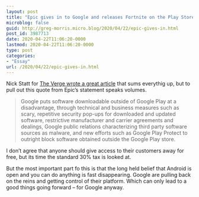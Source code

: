 ```yaml
---
layout: post
title: "Epic gives in to Google and releases Fortnite on the Play Store"
microblog: false
guid: http://greg-morris.micro.blog/2020/04/22/epic-gives-in.html
post_id: 3987713
date: 2020-04-22T11:06:20-0000
lastmod: 2020-04-22T11:06:20-0000
type: post
categories:
- "Essay"
url: /2020/04/22/epic-gives-in.html
---
```

<!--kg-card-begin: html--><p>Nick Statt for <a href="https://www.theverge.com/2020/4/21/21229943/epic-games-fortnite-google-play-store-available-third-party-software">The Verge wrote a great article</a> that sums everythig up, but to pull out this quote from Epic’s statement speaks volumes.</p>
<blockquote><p>Google puts software downloadable outside of Google Play at a disadvantage, through technical and business measures such as scary, repetitive security pop-ups for downloaded and updated software, restrictive manufacturer and carrier agreements and dealings, Google public relations characterizing third party software sources as malware, and new efforts such as Google Play Protect to outright block software obtained outside the Google Play store.</p></blockquote>
<p>I don’t agree that anyone should give access to their customers away for free, but its time the standard 30% tax is looked at.</p>
<p>But the most important part fo this is that the long held belief that Android is open and you can do anything is fast disappearing. Google are pulling back on the reins and getting control of their platform. Which can only lead to a good things going forward – for Google anyway.</p>
<!--kg-card-end: html-->
